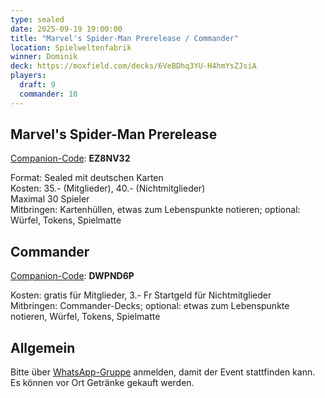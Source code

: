 ```yaml
---
type: sealed
date: 2025-09-19 19:00:00
title: "Marvel's Spider-Man Prerelease / Commander"
location: Spielweltenfabrik
winner: Dominik
deck: https://moxfield.com/decks/6VeBDhq3YU-H4hmYsZJsiA
players:
  draft: 9
  commander: 10
---
```

## Marvel's Spider-Man Prerelease
[Companion-Code](/faq/#was-hat-es-mit-dem-companion-code-auf-sich): **EZ8NV32**

Format: Sealed mit deutschen Karten \
Kosten: 35.- (Mitglieder), 40.- (Nichtmitglieder) \
Maximal 30 Spieler \
Mitbringen: Kartenhüllen, etwas zum Lebenspunkte notieren; optional: Würfel, Tokens, Spielmatte

## Commander
[Companion-Code](/faq/#was-hat-es-mit-dem-companion-code-auf-sich): **DWPND6P**

Kosten: gratis für Mitglieder, 3.- Fr Startgeld für Nichtmitglieder \
Mitbringen: Commander-Decks; optional: etwas zum Lebenspunkte notieren, Würfel, Tokens, Spielmatte

## Allgemein
Bitte über [WhatsApp-Gruppe](https://chat.whatsapp.com/HQ7IINFrZB63esDNRqsIUw) anmelden, damit der Event stattfinden kann. \
Es können vor Ort Getränke gekauft werden.
